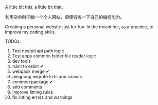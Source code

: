 A little bit this, a little bit that.

利用空余时间做一个个人网站，顺便锻炼一下自己的编程能力。

Creating a personal website just for fun. In the meantime, as a practice, to improve my coding skills.

TODOs:
  1. Test nested api path logic
  2. Test apps common folder file reader logic
  3. dev tools
  4. tslint to eslint ✔
  5. webpack merge ✔
  6. pingpong migrate to ts and canvas
  7. common package ✔
  8. add comments
  9. improve linting rules
  10. fix linting errors and warnings